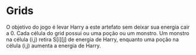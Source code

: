 # Grids
O objetivo do jogo é levar Harry a este artefato sem deixar sua energia cair a 0. Cada célula do grid possui ou uma poção ou um monstro. Um monstro na célula (i,j) retira S[i][j] de energia de Harry, enquanto uma poção na célula (i,j) aumenta a energia de Harry. 
